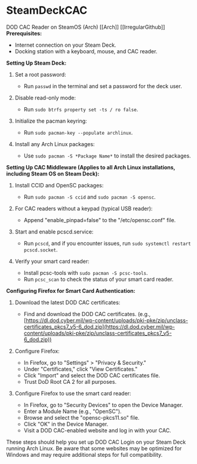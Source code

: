 # SteamDeckCAC
DOD CAC Reader on SteamOS (Arch)
[[Arch]] [[IrregularGithub]]
**Prerequisites:**

- Internet connection on your Steam Deck.
- Docking station with a keyboard, mouse, and CAC reader.

**Setting Up Steam Deck:**

1. Set a root password:
    
    - Run `passwd` in the terminal and set a password for the deck user.
2. Disable read-only mode:
    
    - Run `sudo btrfs property set -ts / ro false`.
3. Initialize the pacman keyring:
    
    - Run `sudo pacman-key --populate archlinux`.
4. Install any Arch Linux packages:
    
    - Use `sudo pacman -S *Package Name*` to install the desired packages.

**Setting Up CAC Middleware (Applies to all Arch Linux installations, including Steam OS on Steam Deck):**

1. Install CCID and OpenSC packages:
    
    - Run `sudo pacman -S ccid` and `sudo pacman -S opensc`.
2. For CAC readers without a keypad (typical USB reader):
    
    - Append "enable_pinpad=false" to the "/etc/opensc.conf" file.
3. Start and enable pcscd.service:
    
    - Run `pcscd`, and if you encounter issues, run `sudo systemctl restart pcscd.socket`.
4. Verify your smart card reader:
    
    - Install pcsc-tools with `sudo pacman -S pcsc-tools`.
    - Run `pcsc_scan` to check the status of your smart card reader.

**Configuring Firefox for Smart Card Authentication:**

1. Download the latest DOD CAC certificates:
    
    - Find and download the DOD CAC certificates. (e.g., [https://dl.dod.cyber.mil/wp-content/uploads/pki-pke/zip/unclass-certificates_pkcs7_v5-6_dod.zip](https://dl.dod.cyber.mil/wp-content/uploads/pki-pke/zip/unclass-certificates_pkcs7_v5-6_dod.zip))
2. Configure Firefox:
    
    - In Firefox, go to "Settings" > "Privacy & Security."
    - Under "Certificates," click "View Certificates."
    - Click "Import" and select the DOD CAC certificates file.
    - Trust DoD Root CA 2 for all purposes.
3. Configure Firefox to use the smart card reader:
    
    - In Firefox, go to "Security Devices" to open the Device Manager.
    - Enter a Module Name (e.g., "OpenSC").
    - Browse and select the "opensc-pkcs11.so" file.
    - Click "OK" in the Device Manager.
    - Visit a DOD CAC-enabled website and log in with your CAC.

These steps should help you set up DOD CAC Login on your Steam Deck running Arch Linux. Be aware that some websites may be optimized for Windows and may require additional steps for full compatibility.
